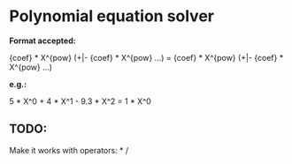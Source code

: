 # Polynomial equation solver

**Format accepted:**

{coef} * X^{pow} (+|- {coef} * X^{pow} ...) = {coef} * X^{pow} (+|- {coef} * X^{pow} ...)

**e.g.:**

5 * X^0 + 4 * X^1 - 9.3 * X^2 = 1 * X^0

## TODO:
Make it works with operators: * /
